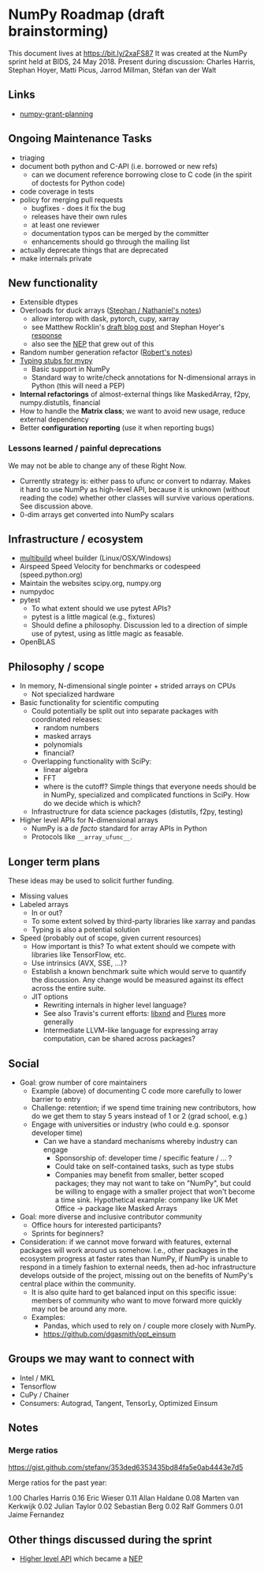 # NumPy Roadmap (draft brainstorming)

This document lives at https://bit.ly/2xaFS87
It was created at the NumPy sprint held at BIDS, 24 May 2018.
Present during discussion: Charles Harris, Stephan Hoyer, Matti Picus, Jarrod Millman, Stéfan van der Walt

## Links

- [numpy-grant-planning](https://github.com/njsmith/numpy-grant-planning) 

## Ongoing Maintenance Tasks

- triaging
- document both python and C-API (i.e. borrowed or new refs)
    - can we document reference borrowing close to C code (in the spirit of doctests for Python code)
- code coverage in tests
- policy for merging pull requests
  - bugfixes - does it fix the bug
  - releases have their own rules
  - at least one reviewer
  - documentation typos can be merged by the committer
  - enhancements should go through the mailing list
- actually deprecate things that are deprecated
- make internals private

## New functionality

- Extensible dtypes
- Overloads for duck arrays ([Stephan / Nathaniel's notes](https://docs.google.com/document/d/10mmyZ2-9GDm4W_5xJIMnbSzxFrD55lJkNsH8F7UB_Fs/edit?usp=sharing))
  - allow interop with dask, pytorch, cupy, xarray 
  - see Matthew Rocklin's [draft blog post]( http://matthewrocklin.com/blog/work/2018/05/22/beyond-numpy) and Stephan Hoyer's [response](https://gist.github.com/shoyer/bf6d2c7d271f05e08ca5f77d729a8917)
  - also see the [NEP](https://github.com/numpy/numpy/pull/11189) that grew out of this
- Random number generation refactor ([Robert's notes](https://gist.github.com/stefanv/8ab156ccf1a8d2355d96f131d3b079d6))
- [Typing stubs for mypy](https://github.com/numpy/numpy-stubs)
    - Basic support in NumPy
    - Standard way to write/check annotations for N-dimensional arrays in Python (this will need a PEP)
- **Internal refactorings** of almost-external things like MaskedArray, f2py, numpy.distutils, financial
- How to handle the **Matrix class**; we want to avoid new usage, reduce external dependency
- Better **configuration reporting** (use it when reporting bugs)

### Lessons learned / painful deprecations

We may not be able to change any of these Right Now.

- Currently strategy is: either pass to ufunc or convert to ndarray. Makes it hard to use NumPy as high-level API, because it is unknown (without reading the code) whether other classes will survive various operations. See discussion above.
- 0-dim arrays get converted into NumPy scalars

## Infrastructure / ecosystem

- [multibuild](https://github.com/matthew-brett/multibuild) wheel builder (Linux/OSX/Windows)
- Airspeed Speed Velocity for benchmarks or codespeed (speed.python.org)
- Maintain the websites scipy.org, numpy.org
- numpydoc
- pytest
    - To what extent should we use pytest APIs?
    - pytest is a little magical (e.g., fixtures)
    - Should define a philosophy. Discussion led to a direction of simple use of pytest, using as little magic as feasable.
- OpenBLAS

## Philosophy / scope

- In memory, N-dimensional single pointer + strided arrays on CPUs
    - Not specialized hardware
- Basic functionality for scientific computing
    - Could potentially be split out into separate packages with coordinated releases:
        - random numbers
        - masked arrays
        - polynomials
        - financial?
    - Overlapping functionality with SciPy:
        - linear algebra
        - FFT
        - where is the cutoff? Simple things that everyone needs should be in NumPy, specialized and complicated functions in SciPy. How do we decide which is which?
    - Infrastructrure for data science packages (distutils, f2py, testing)
- Higher level APIs for N-dimensional arrays
    - NumPy is a *de facto* standard for array APIs in Python
    - Protocols like `__array_ufunc__`.

## Longer term plans

These ideas may be used to solicit further funding.

- Missing values
- Labeled arrays
    - In or out?
    - To some extent solved by third-party libraries like xarray and pandas
    - Typing is also a potential solution
- Speed (probably out of scope, given current resources)
    - How important is this? To what extent should we compete with libraries like TensorFlow, etc.
    - Use intrinsics (AVX, SSE, ...)?
    - Establish a known benchmark suite which would serve to quantify the discussion. Any change would be measured against its effect across the entire suite.
    - JIT options
        - Rewriting internals in higher level language?
        - See also Travis's current efforts: [libxnd](https://github.com/plures/xnd) and [Plures](https://github.com/plures) more generally
        - Intermediate LLVM-like language for expressing array computation, can be shared across packages?

## Social

- Goal: grow number of core maintainers
    - Example (above) of documenting C code more carefully to lower barrier to entry
    - Challenge: retention; if we spend time training new contributors, how do we get them to stay 5 years instead of 1 or 2 (grad school, e.g.)
    - Engage with universities or industry (who could e.g. sponsor developer time)
        - Can we have a standard mechanisms whereby industry can engage
            - Sponsorship of: developer time / specific feature / ... ?
            - Could take on self-contained tasks, such as type stubs
            - Companies may benefit from smaller, better scoped packages; they may not want to take on "NumPy", but could be willing to engage with a smaller project that won't become a time sink. Hypothetical example: company like UK Met Office -> package like Masked Arrays
- Goal: more diverse and inclusive contributor community
    - Office hours for interested participants?
    - Sprints for beginners?
- Consideration: if we cannot move forward with features, external packages will work around us somehow. I.e., other packages in the ecosystem progress at faster rates than NumPy, if NumPy is unable to respond in a timely fashion to external needs, then ad-hoc infrastructure develops outside of the project, missing out on the benefits of NumPy's central place within the community.
    - It is also quite hard to get balanced input on this specific issue: members of community who want to move forward more quickly may not be around any more.
    - Examples:
        - Pandas, which used to rely on / couple more closely with NumPy.
        - https://github.com/dgasmith/opt_einsum
    
## Groups we may want to connect with

- Intel / MKL
- Tensorflow
- CuPy / Chainer
- Consumers: Autograd, Tangent, TensorLy, Optimized Einsum

## Notes

### Merge ratios

https://gist.github.com/stefanv/353ded6353435bd84fa5e0ab4443e7d5

Merge ratios for the past year:

1.00 Charles Harris
0.16 Eric Wieser
0.11 Allan Haldane
0.08 Marten van Kerkwijk
0.02 Julian Taylor
0.02 Sebastian Berg
0.02 Ralf Gommers
0.01 Jaime Fernandez

## Other things discussed during the sprint

- [Higher level API](https://hackmd.io/j5pmoftHRu--JfBaoiOTRA#) which became a [NEP](https://github.com/numpy/numpy/pull/11189)
